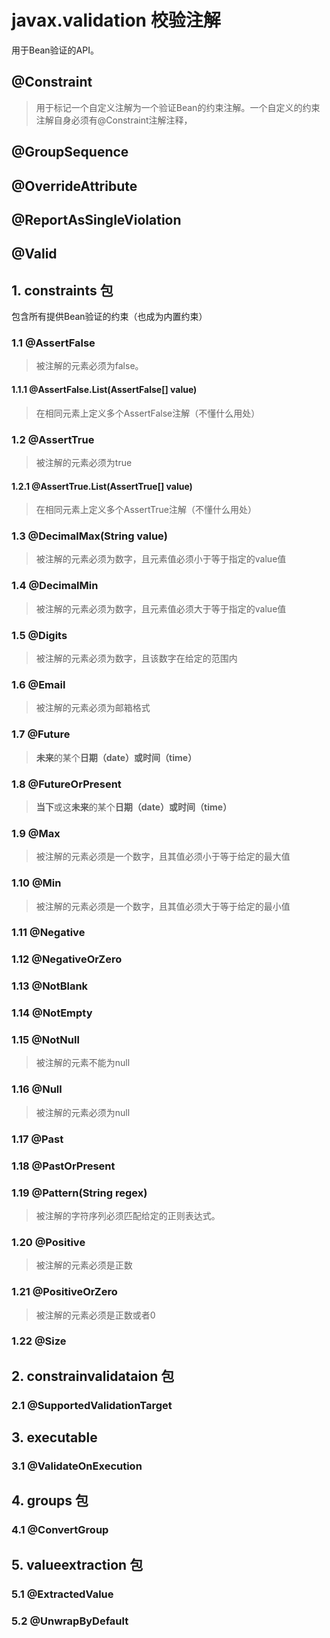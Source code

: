 # javax.validation 校验注解

用于Bean验证的API。

## @Constraint

> 用于标记一个自定义注解为一个验证Bean的约束注解。一个自定义的约束注解自身必须有@Constraint注解注释，

## @GroupSequence

## @OverrideAttribute

## @ReportAsSingleViolation

## @Valid

## 1. constraints 包

包含所有提供Bean验证的约束（也成为内置约束）

### 1.1 @AssertFalse

> 被注解的元素必须为false。

#### 1.1.1 @AssertFalse.List(AssertFalse[] value)

> 在相同元素上定义多个AssertFalse注解（不懂什么用处）

### 1.2 @AssertTrue

> 被注解的元素必须为true

#### 1.2.1 @AssertTrue.List(AssertTrue[] value)

> 在相同元素上定义多个AssertTrue注解（不懂什么用处）

### 1.3 @DecimalMax(String value)

> 被注解的元素必须为数字，且元素值必须小于等于指定的value值

### 1.4 @DecimalMin

> 被注解的元素必须为数字，且元素值必须大于等于指定的value值

### 1.5 @Digits

> 被注解的元素必须为数字，且该数字在给定的范围内

### 1.6 @Email

> 被注解的元素必须为邮箱格式

### 1.7 @Future

> **未来**的某个**日期（date）**或**时间（time）**

### 1.8 @FutureOrPresent

> **当下**或这**未来**的某个**日期（date）**或**时间（time）**

### 1.9 @Max

> 被注解的元素必须是一个数字，且其值必须小于等于给定的最大值

### 1.10 @Min

> 被注解的元素必须是一个数字，且其值必须大于等于给定的最小值

### 1.11 @Negative

### 1.12 @NegativeOrZero

### 1.13 @NotBlank

### 1.14 @NotEmpty

### 1.15 @NotNull

> 被注解的元素不能为null

### 1.16 @Null

> 被注解的元素必须为null

### 1.17 @Past

### 1.18 @PastOrPresent

### 1.19 @Pattern(String regex)

> 被注解的字符序列必须匹配给定的正则表达式。

### 1.20 @Positive

> 被注解的元素必须是正数

### 1.21 @PositiveOrZero

> 被注解的元素必须是正数或者0

### 1.22 @Size

## 2. constrainvalidataion 包

### 2.1 @SupportedValidationTarget

## 3. executable

### 3.1 @ValidateOnExecution

## 4. groups 包

### 4.1 @ConvertGroup

## 5. valueextraction 包

### 5.1 @ExtractedValue

### 5.2 @UnwrapByDefault
